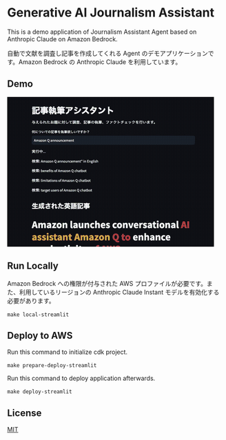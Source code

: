 # Generative AI Journalism Assistant

This is a demo application of Journalism Assistant Agent based on Anthropic Claude on Amazon Bedrock.

自動で文献を調査し記事を作成してくれる Agent のデモアプリケーションです。Amazon Bedrock の Anthropic Claude を利用しています。

## Demo

![](images/agent_light.gif)

## Run Locally

Amazon Bedrock への権限が付与された AWS プロファイルが必要です。また、利用しているリージョンの Anthropic Claude Instant モデルを有効化する必要があります。

```
make local-streamlit
```

## Deploy to AWS

Run this command to initialize cdk project.

```
make prepare-deploy-streamlit
```

Run this command to deploy application afterwards.

```
make deploy-streamlit
```

## License

[MIT](./LICENSE)

